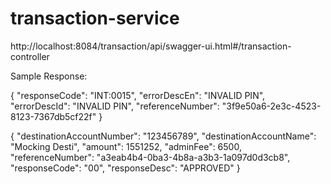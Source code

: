 # transaction-service


http://localhost:8084/transaction/api/swagger-ui.html#/transaction-controller

Sample Response:

{
  "responseCode": "INT:0015",
  "errorDescEn": "INVALID PIN",
  "errorDescId": "INVALID PIN",
  "referenceNumber": "3f9e50a6-2e3c-4523-8123-7367db5cf22f"
}

{
  "destinationAccountNumber": "123456789",
  "destinationAccountName": "Mocking Desti",
  "amount": 1551252,
  "adminFee": 6500,
  "referenceNumber": "a3eab4b4-0ba3-4b8a-a3b3-1a097d0d3cb8",
  "responseCode": "00",
  "responseDesc": "APPROVED"
}
